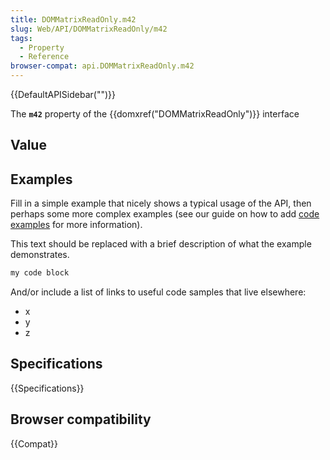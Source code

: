 ```yaml
---
title: DOMMatrixReadOnly.m42
slug: Web/API/DOMMatrixReadOnly/m42
tags:
  - Property
  - Reference
browser-compat: api.DOMMatrixReadOnly.m42
---
```

{{DefaultAPISidebar("")}}

The **`m42`** property of the {{domxref("DOMMatrixReadOnly")}} interface 

## Value



## Examples

Fill in a simple example that nicely shows a typical usage of the API, then perhaps some more complex examples (see our guide on how to add [code examples](/en-US/docs/MDN/Contribute/Structures/Code_examples) for more information).

This text should be replaced with a brief description of what the example demonstrates.

```js
my code block
```

And/or include a list of links to useful code samples that live elsewhere:

*   x
*   y
*   z

## Specifications

{{Specifications}}

## Browser compatibility

{{Compat}}



